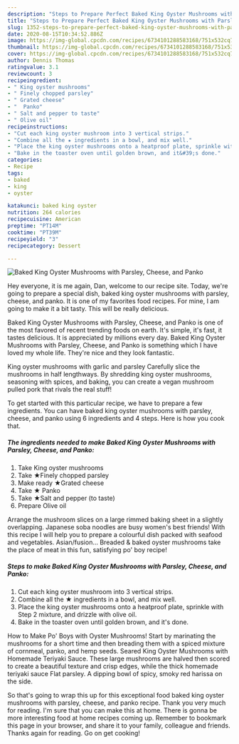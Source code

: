 ```yaml
---
description: "Steps to Prepare Perfect Baked King Oyster Mushrooms with Parsley, Cheese, and Panko"
title: "Steps to Prepare Perfect Baked King Oyster Mushrooms with Parsley, Cheese, and Panko"
slug: 1352-steps-to-prepare-perfect-baked-king-oyster-mushrooms-with-parsley-cheese-and-panko
date: 2020-08-15T10:34:52.886Z
image: https://img-global.cpcdn.com/recipes/6734101288583168/751x532cq70/baked-king-oyster-mushrooms-with-parsley-cheese-and-panko-recipe-main-photo.jpg
thumbnail: https://img-global.cpcdn.com/recipes/6734101288583168/751x532cq70/baked-king-oyster-mushrooms-with-parsley-cheese-and-panko-recipe-main-photo.jpg
cover: https://img-global.cpcdn.com/recipes/6734101288583168/751x532cq70/baked-king-oyster-mushrooms-with-parsley-cheese-and-panko-recipe-main-photo.jpg
author: Dennis Thomas
ratingvalue: 3.1
reviewcount: 3
recipeingredient:
- " King oyster mushrooms"
- " Finely chopped parsley"
- " Grated cheese"
- "  Panko"
- " Salt and pepper to taste"
- " Olive oil"
recipeinstructions:
- "Cut each king oyster mushroom into 3 vertical strips."
- "Combine all the ★ ingredients in a bowl, and mix well."
- "Place the king oyster mushrooms onto a heatproof plate, sprinkle with Step 2 mixture, and drizzle with olive oil."
- "Bake in the toaster oven until golden brown, and it&#39;s done."
categories:
- Recipe
tags:
- baked
- king
- oyster

katakunci: baked king oyster 
nutrition: 264 calories
recipecuisine: American
preptime: "PT14M"
cooktime: "PT39M"
recipeyield: "3"
recipecategory: Dessert

---
```



![Baked King Oyster Mushrooms with Parsley, Cheese, and Panko](https://img-global.cpcdn.com/recipes/6734101288583168/751x532cq70/baked-king-oyster-mushrooms-with-parsley-cheese-and-panko-recipe-main-photo.jpg)

Hey everyone, it is me again, Dan, welcome to our recipe site. Today, we're going to prepare a special dish, baked king oyster mushrooms with parsley, cheese, and panko. It is one of my favorites food recipes. For mine, I am going to make it a bit tasty. This will be really delicious.

Baked King Oyster Mushrooms with Parsley, Cheese, and Panko is one of the most favored of recent trending foods on earth. It's simple, it's fast, it tastes delicious. It is appreciated by millions every day. Baked King Oyster Mushrooms with Parsley, Cheese, and Panko is something which I have loved my whole life. They're nice and they look fantastic.

King oyster mushrooms with garlic and parsley Carefully slice the mushrooms in half lengthways. By shredding king oyster mushrooms, seasoning with spices, and baking, you can create a vegan mushroom pulled pork that rivals the real stuff!


To get started with this particular recipe, we have to prepare a few ingredients. You can have baked king oyster mushrooms with parsley, cheese, and panko using 6 ingredients and 4 steps. Here is how you cook that.

<!--inarticleads1-->

##### The ingredients needed to make Baked King Oyster Mushrooms with Parsley, Cheese, and Panko:

1. Take  King oyster mushrooms
1. Take  ★Finely chopped parsley
1. Make ready  ★Grated cheese
1. Take  ★ Panko
1. Take  ★Salt and pepper (to taste)
1. Prepare  Olive oil


Arrange the mushroom slices on a large rimmed baking sheet in a slightly overlapping. Japanese soba noodles are busy women&#39;s best friends! With this recipe I will help you to prepare a colourful dish packed with seafood and vegetables. Asian/fusion… Breaded &amp; baked oyster mushrooms take the place of meat in this fun, satisfying po&#39; boy recipe! 

<!--inarticleads2-->

##### Steps to make Baked King Oyster Mushrooms with Parsley, Cheese, and Panko:

1. Cut each king oyster mushroom into 3 vertical strips.
1. Combine all the ★ ingredients in a bowl, and mix well.
1. Place the king oyster mushrooms onto a heatproof plate, sprinkle with Step 2 mixture, and drizzle with olive oil.
1. Bake in the toaster oven until golden brown, and it&#39;s done.


How to Make Po&#39; Boys with Oyster Mushrooms! Start by marinating the mushrooms for a short time and then breading them with a spiced mixture of cornmeal, panko, and hemp seeds. Seared King Oyster Mushrooms with Homemade Teriyaki Sauce. These large mushrooms are halved then scored to create a beautiful texture and crisp edges, while the thick homemade teriyaki sauce Flat parsley. A dipping bowl of spicy, smoky red harissa on the side. 

So that's going to wrap this up for this exceptional food baked king oyster mushrooms with parsley, cheese, and panko recipe. Thank you very much for reading. I'm sure that you can make this at home. There is gonna be more interesting food at home recipes coming up. Remember to bookmark this page in your browser, and share it to your family, colleague and friends. Thanks again for reading. Go on get cooking!
